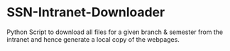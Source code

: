 # SSN-Intranet-Downloader
Python Script to download all files for a given branch &amp; semester from the intranet and hence generate a local copy of the webpages.

